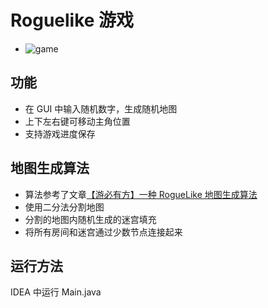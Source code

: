 # Roguelike 游戏
- ![game](https://camo.githubusercontent.com/5d9ad2372b17389b3ea2ea765d427da49830ec96/68747470733a2f2f737031392e6461746173747275637475722e65732f6d6174657269616c732f70726f6a2f70726f6a332f696d672f636f6d706c69616e745f776f726c645f6578616d706c652e706e67)

## 功能
- 在 GUI 中输入随机数字，生成随机地图
- 上下左右键可移动主角位置
- 支持游戏进度保存

## 地图生成算法
- 算法参考了文章[【游必有方】一种 RogueLike 地图生成算法](https://zhuanlan.zhihu.com/p/30724817)
- 使用二分法分割地图
- 分割的地图内随机生成的迷宫填充
- 将所有房间和迷宫通过少数节点连接起来


## 运行方法
IDEA 中运行 Main.java

